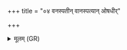+++
title = "०४ वनस्पतीन् वानस्पत्यान् ओषधीर्"

+++
<details><summary>मूलम् (GR)</summary>

वनस्पतीन् वानस्पत्यान्  
ओषधीर् उत वीरुधः ।  
द्विपाच् चतुष्पाद् इष्णामि  
यथा सेनाम् अमूं हनत् ॥
</details>